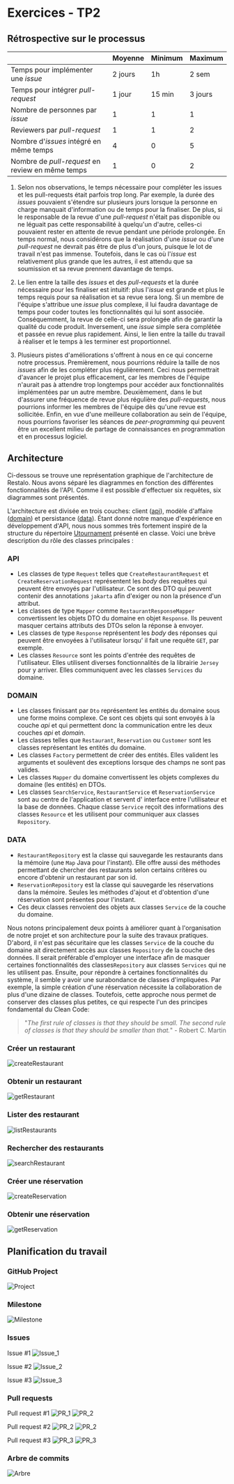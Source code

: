 # Exercices - TP2

## Rétrospective sur le processus

|                                                  | Moyenne | Minimum | Maximum |
|--------------------------------------------------|---------|---------|---------|
| Temps pour implémenter une _issue_               | 2 jours | 1h      | 2 sem   |
| Temps pour intégrer _pull-request_               | 1 jour  | 15 min  | 3 jours |
| Nombre de personnes par _issue_                  | 1       | 1       | 1       |
| Reviewers par _pull-request_                     | 1       | 1       | 2       |
| Nombre d'_issues_ intégré en même temps          | 4       | 0       | 5       |
| Nombre de _pull-request_ en review en même temps | 1       | 0       | 2       |

1. Selon nos observations, le temps nécessaire pour compléter les issues et les pull-requests était parfois trop 
   long. Par exemple, la durée des _issues_ pouvaient s'étendre sur plusieurs jours lorsque la personne en charge 
   manquait d'information ou de temps pour la finaliser. De plus, si le responsable de la revue d'une _pull-request_ 
   n'était pas disponible ou ne léguait pas cette responsabilité à quelqu'un d'autre, celles-ci pouvaient rester en 
   attente de revue pendant une période prolongée. En temps normal, nous considérons que la réalisation d'une 
   _issue_ ou d'une _pull-request_ ne devrait pas être de plus d'un jours, puisque le lot de travail n'est pas 
   immense. Toutefois, dans le cas où l'_issue_ est relativement plus grande que les autres, il est attendu que sa 
   soumission et sa revue prennent davantage de temps.

2. Le lien entre la taille des _issues_ et des _pull-requests_ et la durée nécessaire pour les finaliser est intuitif: 
   plus l'_issue_ est grande et plus le temps requis pour sa réalisation et sa revue sera long. Si un membre de 
   l'équipe s'attribue une _issue_ plus complexe, il lui faudra davantage de temps pour coder toutes les 
   fonctionnalités qui lui sont associée. Conséquemment, la revue de celle-ci sera prolongée afin de garantir la 
   qualité du code produit. Inversement, une _issue_ simple sera complétée et passée en revue plus rapidement. Ainsi, 
   le lien entre la taille du travail à réaliser et le temps à les terminer est proportionnel.

3. Plusieurs pistes d'améliorations s'offrent à nous en ce qui concerne notre processus. Premièrement, nous 
   pourrions réduire la taille de nos _issues_ afin de les compléter plus régulièrement. Ceci nous permettrait 
   d'avancer le projet plus efficacement, car les membres de l'équipe n'aurait pas à attendre trop longtemps pour 
   accéder aux fonctionnalités implémentées par un autre membre. Deuxièmement, dans le but d'assurer une fréquence de 
   revue plus régulière des _pull-requests_, nous pourrions informer les membres de l'équipe dès qu'une revue est 
   sollicitée. Enfin, en vue d'une meilleure collaboration au sein de l'équipe, nous pourrions favoriser les séances 
   de _peer-programming_ qui peuvent être un excellent milieu de partage de connaissances en programmation et en 
   processus logiciel.

## Architecture

Ci-dessous se trouve une représentation graphique de l'architecture de Restalo. Nous avons séparé les diagrammes en
fonction des différentes fonctionnalités de l'API. Comme il est possible d'effectuer six requêtes, six diagrammes sont
présentés.

L'architecture est divisée en trois couches: client ([api](#api)), modèle d'affaire ([domain](#domain)) et
persistance ([data](#data)). Étant donné notre manque d'expérience en développement d'API, nous nous sommes très
fortement inspiré de la structure du répertoire [Utournament](https://github.com/glo2003/UTournament) présenté en 
classe. Voici une brève description du rôle des classes principales :

### API

- Les classes de type `Request` telles que `CreateRestaurantRequest` et `CreateReservationRequest` représentent les
  *body* des requêtes qui peuvent être envoyés par l'utilisateur. Ce sont des DTO qui peuvent contenir des
  annotations `jakarta` afin d'exiger ou non la présence d'un attribut.
- Les classes de type `Mapper` comme `RestaurantResponseMapper` convertissent les objets DTO du domaine en
  objet `Response`. Ils peuvent masquer certains attributs des DTOs selon la réponse à envoyer.
- Les classes de type `Response` représentent les *body* des réponses qui peuvent être envoyées à l'utilisateur lorsqu'
  il fait une requête `GET`, par exemple.
- Les classes `Resource` sont les points d'entrée des requêtes de l'utilisateur. Elles utilisent diverses
  fonctionnalités de la librairie `Jersey` pour y arriver. Elles communiquent avec les classes `Services` du domaine.

### DOMAIN

- Les classes finissant par `Dto` représentent les entités du domaine sous une forme moins complexe. Ce sont ces objets
  qui sont envoyés à la couche *api* et qui permettent donc la communication entre les deux couches *api* et *domain*.
- Les classes telles que `Restaurant`, `Reservation` ou `Customer` sont les classes représentant les entités du domaine.
- Les classes `Factory` permettent de créer des entités. Elles valident les arguments et soulèvent des exceptions
  lorsque des champs ne sont pas valides.
- Les classes `Mapper` du domaine convertissent les objets complexes du domaine (les entités) en DTOs.
- Les classes `SearchService`, `RestaurantService` et `ReservationService` sont au centre de l'application et servent d'
  interface entre l'utilisateur et la base de données. Chaque classe `Service` reçoit des informations des
  classes `Resource` et les utilisent pour communiquer aux classes `Repository`.

### DATA

- `RestaurantRepository` est la classe qui sauvegarde les restaurants dans la mémoire (une `Map` Java pour l'instant).
  Elle offre aussi des méthodes permettant de chercher des restaurants selon certains critères ou encore d'obtenir un
  restaurant par son id.
- `ReservationRepository` est la classe qui sauvegarde les réservations dans la mémoire. Seules les méthodes d'ajout et
  d'obtention d'une réservation sont présentes pour l'instant.
- Ces deux classes renvoient des objets aux classes `Service` de la couche du domaine.

Nous notons principalement deux points à améliorer quant à l'organisation de notre projet et son architecture pour 
la suite des travaux pratiques. D'abord, il n'est pas sécuritaire que les classes `Service` de la couche du 
domaine ait directement accès aux classes `Repository` de la couche des données. Il serait préférable d'employer une 
interface afin de masquer certaines fonctionnalités des classes`Repository` aux classes `Services` qui ne les 
utilisent pas. Ensuite, pour répondre à certaines fonctionnalités du système, il semble y avoir une surabondance de 
classes d'impliquées. Par exemple, la simple création d'une réservation nécessite la collaboration de plus d'une 
dizaine de classes. Toutefois, cette approche nous permet de conserver des classes plus petites, ce qui respecte l'un 
des principes fondamental du Clean Code:
> "_The first rule of classes is that they should be small. The second rule of classes is that they should be smaller 
than that._" - Robert C. Martin

### Créer un restaurant

![createRestaurant](pictures_tp2/architecture/createRestaurant.png)

### Obtenir un restaurant

![getRestaurant](pictures_tp2/architecture/getRestaurant.png)

### Lister des restaurant

![listRestaurants](pictures_tp2/architecture/listRestaurants.png)

### Rechercher des restaurants

![searchRestaurant](pictures_tp2/architecture/searchRestaurant.png)

### Créer une réservation

![createReservation](pictures_tp2/architecture/createReservation.png)

### Obtenir une réservation

![getReservation](pictures_tp2/architecture/getReservation.png)

## Planification du travail

### GitHub Project

![Project](pictures_tp2/planif/Kanban.png)

### Milestone

![Milestone](pictures_tp2/planif/milestone.png)

### Issues

Issue #1
![Issue_1](pictures_tp2/planif/Issues_1.png)

Issue #2
![Issue_2](pictures_tp2/planif/Issues_2.png)

Issue #3
![Issue_3](pictures_tp2/planif/Issues_3.png)

### Pull requests

Pull request #1
![PR_1](pictures_tp2/planif/PR_1_1.png)
![PR_2](pictures_tp2/planif/PR_1_2.png)

Pull request #2
![PR_2](pictures_tp2/planif/PR_2_1.png)
![PR_2](pictures_tp2/planif/PR_2_2.png)

Pull request #3
![PR_3](pictures_tp2/planif/PR_3_1.png)
![PR_3](pictures_tp2/planif/PR_3_2.png)

### Arbre de commits

![Arbre](pictures_tp2/planif/arbre.png)